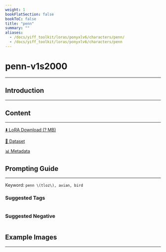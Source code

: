```yaml
---
weight: 1
bookFlatSection: false
bookToC: false
title: "penn"
summary: ""
aliases:
  - /docs/yiff_toolkit/loras/ponyxlv6/characters/penn/
  - /docs/yiff_toolkit/loras/ponyxlv6/characters/penn
---
```


<!--markdownlint-disable MD025 MD033 -->

# penn-v1s2000

---

## Introduction

---

## Content

---

[⬇️ LoRA Download (? MB)]()

[📐 Dataset]()

[📊 Metadata]()

## Prompting Guide

---

Keyword: `penn \(tloz\), avian, bird`

### Suggested Tags

```md
```

### Suggested Negative

```md
```

## Example Images

---

<div class="image-grid">
  <div class="image-grid-container">
    <a href="">
    </a>
    <a href="">
    </a>
  </div>
</div>
